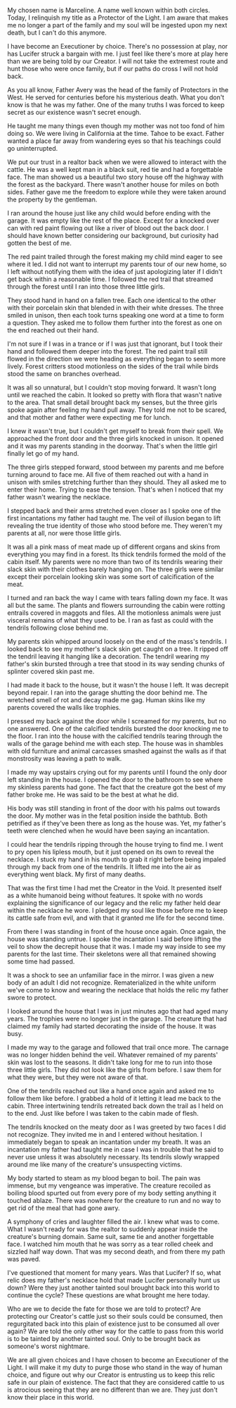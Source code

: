 My chosen name is Marceline. A name well known within both circles. Today, I relinquish my title as a Protector of the Light. I am aware that makes me no longer a part of the family and my soul will be ingested upon my next death, but I can't do this anymore.

I have become an Executioner by choice. There's no possession at play, nor has Lucifer struck a bargain with me. I just feel like there's more at play here than we are being told by our Creator. I will not take the extremest route and hunt those who were once family, but if our paths do cross I will not hold back.

As you all know, Father Avery was the head of the family of Protectors in the West. He served for centuries before his mysterious death. What you don't know is that he was my father. One of the many truths I was forced to keep secret as our existence wasn't secret enough.

He taught me many things even though my mother was not too fond of him doing so. We were living in California at the time. Tahoe to be exact. Father wanted a place far away from wandering eyes so that his teachings could go uninterrupted.

We put our trust in a realtor back when we were allowed to interact with the cattle. He was a well kept man in a black suit, red tie and had a forgettable face. The man showed us a beautiful two story house off the highway with the forest as the backyard. There wasn't another house for miles on both sides. Father gave me the freedom to explore while they were taken around the property by the gentleman.

I ran around the house just like any child would before ending with the garage. It was empty like the rest of the place. Except for a knocked over can with red paint flowing out like a river of blood out the back door. I should have known better considering our background, but curiosity had gotten the best of me.

The red paint trailed through the forest making my child mind eager to see where it led. I did not want to interrupt my parents tour of our new home, so I left without notifying them with the idea of just apologizing later if I didn't get back within a reasonable time. I followed the red trail that streamed through the forest until I ran into those three little girls.

They stood hand in hand on a fallen tree. Each one identical to the other with their porcelain skin that blended in with their white dresses. The three smiled in unison, then each took turns speaking one word at a time to form a question. They asked me to follow them further into the forest as one on the end reached out their hand.

I'm not sure if I was in a trance or if I was just that ignorant, but I took their hand and followed them deeper into the forest. The red paint trail still flowed in the direction we were heading as everything began to seem more lively. Forest critters stood motionless on the sides of the trail while birds stood the same on branches overhead.

It was all so unnatural, but I couldn't stop moving forward. It wasn't long until we reached the cabin. It looked so pretty with flora that wasn't native to the area. That small detail brought back my senses, but the three girls spoke again after feeling my hand pull away. They told me not to be scared, and that mother and father were expecting me for lunch.

I knew it wasn't true, but I couldn't get myself to break from their spell. We approached the front door and the three girls knocked in unison. It opened and it was my parents standing in the doorway. That's when the little girl finally let go of my hand.

The three girls stepped forward, stood between my parents and me before turning around to face me. All five of them reached out with a hand in unison with smiles stretching further than they should. They all asked me to enter their home. Trying to ease the tension. That's when I noticed that my father wasn't wearing the necklace.

I stepped back and their arms stretched even closer as I spoke one of the first incantations my father had taught me. The veil of illusion began to lift revealing the true identity of those who stood before me. They weren't my parents at all, nor were those little girls.

It was all a pink mass of meat made up of different organs and skins from everything you may find in a forest. Its thick tendrils formed the mold of the cabin itself. My parents were no more than two of its tendrils wearing their slack skin with their clothes barely hanging on. The three girls were similar except their porcelain looking skin was some sort of calcification of the meat.

I turned and ran back the way I came with tears falling down my face. It was all but the same. The plants and flowers surrounding the cabin were rotting entrails covered in maggots and files. All the motionless animals were just visceral remains of what they used to be. I ran as fast as could with the tendrils following close behind me.

My parents skin whipped around loosely on the end of the mass's tendrils. I looked back to see my mother's slack skin get caught on a tree. It ripped off the tendril leaving it hanging like a decoration. The tendril wearing my father's skin bursted through a tree that stood in its way sending chunks of splinter covered skin past me.

I had made it back to the house, but it wasn't the house I left. It was decrepit beyond repair. I ran into the garage shutting the door behind me. The wretched smell of rot and decay made me gag.  Human skins like my parents covered the walls like trophies.

I pressed my back against the door while I screamed for my parents, but no one answered. One of the calcified tendrils bursted the door knocking me to the floor. I ran into the house with the calcified tendrils tearing through the walls of the garage behind me with each step. The house was in shambles with old furniture and animal carcasses smashed against the walls as if that monstrosity was leaving a path to walk.

I made my way upstairs crying out for my parents until I found the only door left standing in the house. I opened the door to the bathroom to see where my skinless parents had gone. The fact that the creature got the best of my father broke me. He was said to be the best at what he did.

His body was still standing in front of the door with his palms out towards the door. My mother was in the fetal position inside the bathtub. Both petrified as if they've been there as long as the house was. Yet, my father's teeth were clenched when he would have been saying an incantation.

I could hear the tendrils ripping through the house trying to find me. I went to pry open his lipless mouth, but it just opened on its own to reveal the necklace. I stuck my hand in his mouth to grab it right before being impaled through my back from one of the tendrils. It lifted me into the air as everything went black. My first of many deaths.

That was the first time I had met the Creator in the Void. It presented itself as a white humanoid being without features. It spoke with no words explaining the significance of our legacy and the relic my father held dear within the necklace he wore. I pledged my soul like those before me to keep its cattle safe from evil, and with that it granted me life for the second time.

From there I was standing in front of the house once again. Once again, the house was standing untrue. I spoke the incantation I said before lifting the veil to show the decrepit house that it was. I made my way inside to see my parents for the last time. Their skeletons were all that remained showing some time had passed.

It was a shock to see an unfamiliar face in the mirror. I was given a new body of an adult I did not recognize. Rematerialized in the white uniform we've come to know and wearing the necklace that holds the relic my father swore to protect.

I looked around the house that I was in just minutes ago that had aged many years. The trophies were no longer just in the garage. The creature that had claimed my family had started decorating the inside of the house. It was busy.

I made my way to the garage and followed that trail once more. The carnage was no longer hidden behind the veil. Whatever remained of my parents' skin was lost to the seasons. It didn't take long for me to run into those three little girls. They did not look like the girls from before. I saw them for what they were, but they were not aware of that.

One of the tendrils reached out like a hand once again and asked me to follow them like before. I grabbed a hold of it letting it lead me back to the cabin. Three intertwining tendrils retreated back down the trail as I held on to the end. Just like before I was taken to the cabin made of flesh.

The tendrils knocked on the meaty door as I was greeted by two faces I did not recognize. They invited me in and I entered without hesitation. I immediately began to speak an incantation under my breath. It was an incantation my father had taught me in case I was in trouble that he said to never use unless it was absolutely necessary. Its tendrils slowly wrapped around me like many of the creature's unsuspecting victims.

My body started to steam as my blood began to boil. The pain was immense, but my vengeance was imperative. The creature recoiled as boiling blood spurted out from every pore of my body setting anything it touched ablaze. There was nowhere for the creature to run and no way to get rid of the meal that had gone awry. 

A symphony of cries and laughter filled the air. I knew what was to come. What I wasn't ready for was the realtor to suddenly appear inside the creature's burning domain. Same suit, same tie and another forgettable face. I watched him mouth that he was sorry as a tear rolled cheek and sizzled half way down. That was my second death, and from there my path was paved.

I've questioned that moment for many years. Was that Lucifer? If so, what relic does my father's necklace hold that made Lucifer personally hunt us down? Were they just another tainted soul brought back into this world to continue the cycle? These questions are what brought me here today.

Who are we to decide the fate for those we are told to protect? Are protecting our Creator's cattle just so their souls could be consumed, then regurgitated back into this plain of existence just to be consumed all over again? We are told the only other way for the cattle to pass from this world is to be tainted by another tainted soul. Only to be brought back as someone's worst nightmare.

We are all given choices and I have chosen to become an Executioner of the Light. I will make it my duty to purge those who stand in the way of human choice, and figure out why our Creator is entrusting us to keep this relic safe in our plain of existence. The fact that they are considered cattle to us is atrocious seeing that they are no different than we are. They just don't know their place in this world.